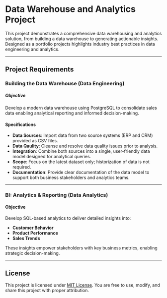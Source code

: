 # Data Warehouse and Analytics Project

This project demonstrates a comprehensive data warehousing and analytics solution, from building a data warehouse to generating actionable insights. Designed as a portfolio projects highlights industry best practices in data engineering and analytics.

---

## Project Requirements

### Building the Data Warehouse (Data Engineering)

##### Objective
Develop a modern data warehouse using PostgreSQL to consolidate sales data enabling analytical reporting and informed decision-making.

#### Specifications
- **Data Sources**: Import data from two source systems (ERP and CRM) provided as CSV files.
- **Data Qaulity**: Cleanse and resolve data quality issues prior to analysis.
- **Integration**: Combine both sources into a single, user-friendly data model designed for analytical queries.
- **Scope**: Focus on the latest dataset only; historization of data is not required.
- **Documentation**: Provide clear documentation of the data model to support both business stakeholders and analytics teams.

---

### BI: Analytics & Reporting (Data Analytics)

#### Objective
Develop SQL-based analytics to deliver detailed insights into:
- **Customer Behavior**
- **Product Performance**
- **Sales Trends**

These insights empower stakeholders with key business metrics, enabling strategic decision-making.

---

## License

This project is licensed under [MIT License](LICENSE). You are free to use, modify, and share this project with proper attribution.
